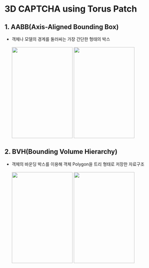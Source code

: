 # 3D CAPTCHA using Torus Patch
## 1. AABB(Axis-Aligned Bounding Box)
* 객체나 모델의 경계를 둘러싸는 가장 간단한 형태의 박스<br><br>
  <img src="https://github.com/SeokJinB/3D-CAPTCHA/assets/100738541/0f851ad7-dcc1-4e60-b5ee-d175399946f9" width="200" height="300">
  <img src="https://github.com/SeokJinB/3D-CAPTCHA/assets/100738541/88e16159-4bb3-4402-84f5-1558308a21b7" width="200" height="300">

## 2. BVH(Bounding Volume Hierarchy)
* 객체의 바운딩 박스를 이용해 객체 Polygon을 트리 형태로 저장한 자료구조<br><br>
  <img src="https://github.com/SeokJinB/3D-CAPTCHA/assets/100738541/0f851ad7-dcc1-4e60-b5ee-d175399946f9" width="200" height="300">
  <img src="https://github.com/SeokJinB/3D-CAPTCHA/assets/100738541/02b96719-d5de-43f0-9679-e38ebb4fe49d" width="200" height="300">

